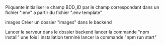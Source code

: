 Piiquante
initialiser le champ BDD_ID par le champ correspondant dans un fichier ".env" a partir du fichier ".env template"

images
Créer un dossier "images" dans le backend

Lancer le serveur
dans le dossier backend lancer la commande "npm install" une fois l installation terminé lancer la commande "npm run start"
